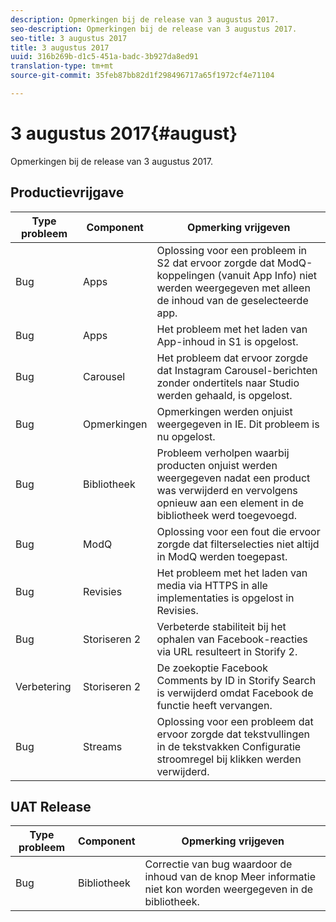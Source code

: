 ```yaml
---
description: Opmerkingen bij de release van 3 augustus 2017.
seo-description: Opmerkingen bij de release van 3 augustus 2017.
seo-title: 3 augustus 2017
title: 3 augustus 2017
uuid: 316b269b-d1c5-451a-badc-3b927da8ed91
translation-type: tm+mt
source-git-commit: 35feb87bb82d1f298496717a65f1972cf4e71104

---
```



# 3 augustus 2017{#august}

Opmerkingen bij de release van 3 augustus 2017.

## Productievrijgave

| **Type probleem** | **Component** | **Opmerking vrijgeven** |
|---|---|---|
| Bug | Apps | Oplossing voor een probleem in S2 dat ervoor zorgde dat ModQ-koppelingen (vanuit App Info) niet werden weergegeven met alleen de inhoud van de geselecteerde app. |
| Bug | Apps | Het probleem met het laden van App-inhoud in S1 is opgelost. |
| Bug | Carousel | Het probleem dat ervoor zorgde dat Instagram Carousel-berichten zonder ondertitels naar Studio werden gehaald, is opgelost. |
| Bug | Opmerkingen | Opmerkingen werden onjuist weergegeven in IE. Dit probleem is nu opgelost. |
| Bug | Bibliotheek | Probleem verholpen waarbij producten onjuist werden weergegeven nadat een product was verwijderd en vervolgens opnieuw aan een element in de bibliotheek werd toegevoegd. |
| Bug | ModQ | Oplossing voor een fout die ervoor zorgde dat filterselecties niet altijd in ModQ werden toegepast. |
| Bug | Revisies | Het probleem met het laden van media via HTTPS in alle implementaties is opgelost in Revisies. |
| Bug | Storiseren 2 | Verbeterde stabiliteit bij het ophalen van Facebook-reacties via URL resulteert in Storify 2. |
| Verbetering | Storiseren 2 | De zoekoptie Facebook Comments by ID in Storify Search is verwijderd omdat Facebook de functie heeft vervangen. |
| Bug | Streams | Oplossing voor een probleem dat ervoor zorgde dat tekstvullingen in de tekstvakken Configuratie stroomregel bij klikken werden verwijderd. |

## UAT Release

| **Type probleem** | **Component** | **Opmerking vrijgeven** |
|---|---|---|
| Bug | Bibliotheek | Correctie van bug waardoor de inhoud van de knop Meer informatie niet kon worden weergegeven in de bibliotheek. |

